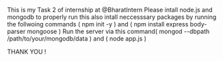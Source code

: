 This is my Task 2 of internship at @BharatIntern 
Please intall node.js and mongodb to properly run this 
also intall neccesssary packages by running the follwoing commands ( npm init -y ) and ( npm install express body-parser mongoose ) 
Run the server via this command( mongod --dbpath /path/to/your/mongodb/data ) and ( node app.js )

THANK YOU !
